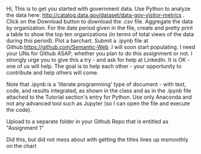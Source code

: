 Hi, This is to get you started with government data. Use Python to analyze the data here: http://catalog.data.gov/dataset/data-gov-visitor-metrics . Click on the Download button to download the .csv file. Aggregate the data by organization. For the date period given in the file, create and pretty print a table to show the top ten organizations (in terms of total views of the data during this period). Plot a barchart. Submit a .ipynb file at Github:https://github.com/Semantic-Web .I will soon start populating. I need your UNs for Github ASAP, whether you plan to do this assignment or not. I strongly urge you to give this a try - and ask for help at LinkedIn. It is OK - one of us will help. The goal is to help each other - your opportunity to contribute and help others will come.

Note that .ipynb is a 'literate programming' type of document - with text, code, and results integrated, as shown in the class and as in the .ipynb file attached to the Tutorial section's entry for Python. Use only Anaconda and not any advanced tool such as Jupyter (so I can open the file and execute the code).

Upload  to a separate folder in your Github Repo  that is entitled as "Assignment 1"



Did this, but did not mess about with getting the titles lines up msmoothly on the chart